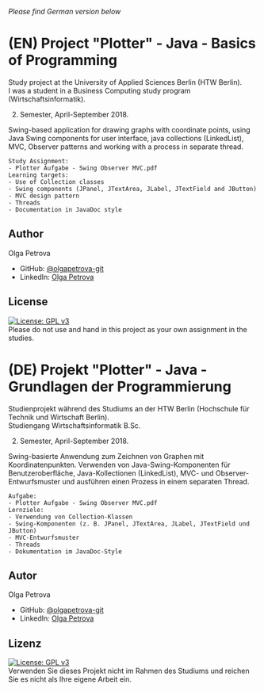 *Please find German version below*
# (EN) Project "Plotter" - Java - Basics of Programming
Study project at the University of Applied Sciences Berlin (HTW Berlin).   
I was a student in а Business Computing study program (Wirtschaftsinformatik).  

2. Semester, April-September 2018.   

Swing-based application for drawing graphs with coordinate points, using Java Swing components for user interface, java collections (LinkedList), MVC, Observer patterns and working with a process in separate thread.  

 	Study Assignment:    
	- Plotter Aufgabe - Swing Observer MVC.pdf  
	Learning targets:    
	- Use of Collection classes
	- Swing components (JPanel, JTextArea, JLabel, JTextField and JButton)
	- MVC design pattern
	- Threads
	- Documentation in JavaDoc style  
## Author
Olga Petrova
- GitHub: [@olgapetrova-git](https://github.com/olgapetrova-git)
- LinkedIn: [Olga Petrova](https://www.linkedin.com/in/olga-petrova-berlin/)
## License
[![License: GPL v3](https://img.shields.io/badge/License-GPLv3-blue.svg)](https://www.gnu.org/licenses/gpl-3.0)  
Please do not use and hand in this project as your own assignment in the studies.
# (DE) Projekt "Plotter"  - Java - Grundlagen der Programmierung	  
Studienprojekt während des Studiums an der HTW Berlin (Hochschule für Technik und Wirtschaft Berlin).    
Studiengang Wirtschaftsinformatik B.Sc.     

2. Semester, April-September 2018.
 
Swing-basierte Anwendung zum Zeichnen von Graphen mit Koordinatenpunkten. Verwenden von Java-Swing-Komponenten für Benutzeroberfläche, Java-Kollectionen (LinkedList), MVC- und Observer-Entwurfsmuster und ausführen einen Prozess in einem separaten Thread.  

	Aufgabe:  
	- Plotter Aufgabe - Swing Observer MVC.pdf  
	Lernziele:    
	- Verwendung von Collection-Klassen
	- Swing-Komponenten (z. B. JPanel, JTextArea, JLabel, JTextField und JButton)
	- MVC-Entwurfsmuster
	- Threads
	- Dokumentation im JavaDoc-Style
## Autor
Olga Petrova
- GitHub: [@olgapetrova-git](https://github.com/olgapetrova-git)
- LinkedIn: [Olga Petrova](https://www.linkedin.com/in/olga-petrova-berlin/)
 ## Lizenz
[![License: GPL v3](https://img.shields.io/badge/License-GPLv3-blue.svg)](https://www.gnu.org/licenses/gpl-3.0)  
Verwenden Sie dieses Projekt nicht im Rahmen des Studiums und reichen Sie es nicht als Ihre eigene Arbeit ein.
